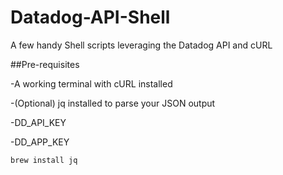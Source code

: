 # Datadog-API-Shell
A few handy Shell scripts leveraging the Datadog API and cURL

##Pre-requisites

-A working terminal with cURL installed  

-(Optional) jq installed to parse your JSON output  

-DD_API_KEY  

-DD_APP_KEY  


```
brew install jq
```
